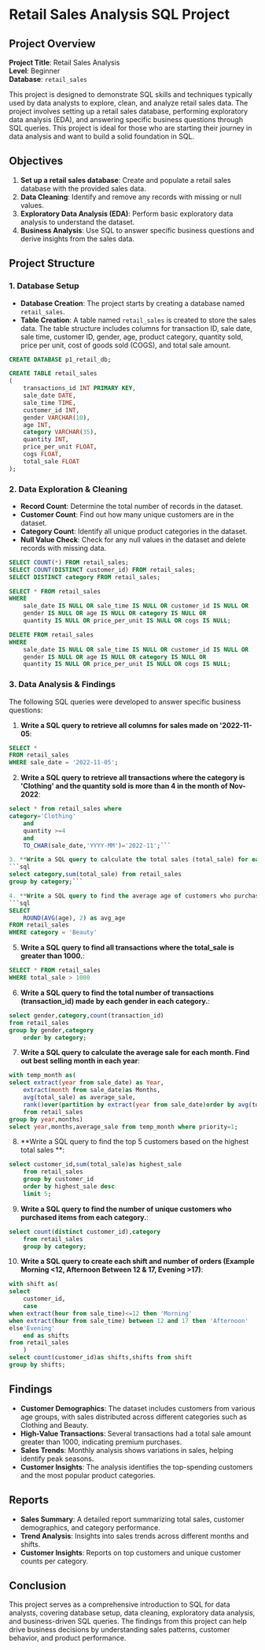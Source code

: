 # Retail Sales Analysis SQL Project

## Project Overview

**Project Title**: Retail Sales Analysis  
**Level**: Beginner  
**Database**: `retail_sales`

This project is designed to demonstrate SQL skills and techniques typically used by data analysts to explore, clean, and analyze retail sales data. The project involves setting up a retail sales database, performing exploratory data analysis (EDA), and answering specific business questions through SQL queries. This project is ideal for those who are starting their journey in data analysis and want to build a solid foundation in SQL.

## Objectives

1. **Set up a retail sales database**: Create and populate a retail sales database with the provided sales data.
2. **Data Cleaning**: Identify and remove any records with missing or null values.
3. **Exploratory Data Analysis (EDA)**: Perform basic exploratory data analysis to understand the dataset.
4. **Business Analysis**: Use SQL to answer specific business questions and derive insights from the sales data.

## Project Structure

### 1. Database Setup

- **Database Creation**: The project starts by creating a database named `retail_sales`.
- **Table Creation**: A table named `retail_sales` is created to store the sales data. The table structure includes columns for transaction ID, sale date, sale time, customer ID, gender, age, product category, quantity sold, price per unit, cost of goods sold (COGS), and total sale amount.

```sql
CREATE DATABASE p1_retail_db;

CREATE TABLE retail_sales
(
    transactions_id INT PRIMARY KEY,
    sale_date DATE,	
    sale_time TIME,
    customer_id INT,	
    gender VARCHAR(10),
    age INT,
    category VARCHAR(35),
    quantity INT,
    price_per_unit FLOAT,	
    cogs FLOAT,
    total_sale FLOAT
);
```

### 2. Data Exploration & Cleaning

- **Record Count**: Determine the total number of records in the dataset.
- **Customer Count**: Find out how many unique customers are in the dataset.
- **Category Count**: Identify all unique product categories in the dataset.
- **Null Value Check**: Check for any null values in the dataset and delete records with missing data.

```sql
SELECT COUNT(*) FROM retail_sales;
SELECT COUNT(DISTINCT customer_id) FROM retail_sales;
SELECT DISTINCT category FROM retail_sales;

SELECT * FROM retail_sales
WHERE 
    sale_date IS NULL OR sale_time IS NULL OR customer_id IS NULL OR 
    gender IS NULL OR age IS NULL OR category IS NULL OR 
    quantity IS NULL OR price_per_unit IS NULL OR cogs IS NULL;

DELETE FROM retail_sales
WHERE 
    sale_date IS NULL OR sale_time IS NULL OR customer_id IS NULL OR 
    gender IS NULL OR age IS NULL OR category IS NULL OR 
    quantity IS NULL OR price_per_unit IS NULL OR cogs IS NULL;
```

### 3. Data Analysis & Findings

The following SQL queries were developed to answer specific business questions:

1. **Write a SQL query to retrieve all columns for sales made on '2022-11-05**:
```sql
SELECT *
FROM retail_sales
WHERE sale_date = '2022-11-05';
```

2. **Write a SQL query to retrieve all transactions where the category is 'Clothing' and the quantity sold is more than 4 in the month of Nov-2022**:
```sql
select * from retail_sales where 
category='Clothing' 
	and 
	quantity >=4
	and 
	TO_CHAR(sale_date,'YYYY-MM')='2022-11';```

3. **Write a SQL query to calculate the total sales (total_sale) for each category.**:
```sql
select category,sum(total_sale) from retail_sales
group by category;```

4. **Write a SQL query to find the average age of customers who purchased items from the 'Beauty' category.**:
```sql
SELECT
    ROUND(AVG(age), 2) as avg_age
FROM retail_sales
WHERE category = 'Beauty'
```

5. **Write a SQL query to find all transactions where the total_sale is greater than 1000.**:
```sql
SELECT * FROM retail_sales
WHERE total_sale > 1000
```

6. **Write a SQL query to find the total number of transactions (transaction_id) made by each gender in each category.**:
```sql
select gender,category,count(transaction_id)
from retail_sales
group by gender,category
	order by category;
```

7. **Write a SQL query to calculate the average sale for each month. Find out best selling month in each year**:
```sql
with temp_month as(
select extract(year from sale_date) as Year,
	extract(month from sale_date)as Months,
	avg(total_sale) as average_sale,
	rank()over(partition by extract(year from sale_date)order by avg(total_sale) desc )as priority
	from retail_sales
group by year,months)
select year,months,average_sale from temp_month where priority=1;
```

8. **Write a SQL query to find the top 5 customers based on the highest total sales **:
```sql
select customer_id,sum(total_sale)as highest_sale 
	from retail_sales 
	group by customer_id
	order by highest_sale desc 
	limit 5;
```

9. **Write a SQL query to find the number of unique customers who purchased items from each category.**:
```sql
select count(distinct customer_id),category 
	from retail_sales 
	group by category;
```

10. **Write a SQL query to create each shift and number of orders (Example Morning <12, Afternoon Between 12 & 17, Evening >17)**:
```sql
with shift as(
select
	customer_id,
	case
when extract(hour from sale_time)<=12 then 'Morning'
when extract(hour from sale_time) between 12 and 17 then 'Afternoon'
else'Evening'
	end as shifts
from retail_sales
	)
select count(customer_id)as shifts,shifts from shift
group by shifts;
```

## Findings

- **Customer Demographics**: The dataset includes customers from various age groups, with sales distributed across different categories such as Clothing and Beauty.
- **High-Value Transactions**: Several transactions had a total sale amount greater than 1000, indicating premium purchases.
- **Sales Trends**: Monthly analysis shows variations in sales, helping identify peak seasons.
- **Customer Insights**: The analysis identifies the top-spending customers and the most popular product categories.

## Reports

- **Sales Summary**: A detailed report summarizing total sales, customer demographics, and category performance.
- **Trend Analysis**: Insights into sales trends across different months and shifts.
- **Customer Insights**: Reports on top customers and unique customer counts per category.

## Conclusion

This project serves as a comprehensive introduction to SQL for data analysts, covering database setup, data cleaning, exploratory data analysis, and business-driven SQL queries. The findings from this project can help drive business decisions by understanding sales patterns, customer behavior, and product performance.

